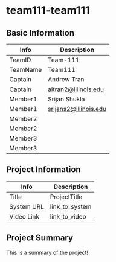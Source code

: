 # team111-team111

## Basic Information

|   Info      |        Description     |
| ----------- | ---------------------- |
| TeamID      |        Team-111        |
| TeamName    |         Team111        |
| Captain     |       Andrew Tran      |
| Captain     |  altran2@illinois.edu  |
| Member1     |     Srijan Shukla      |
| Member1     |  srijans2@illinois.edu |
| Member2     |                        |
| Member2     |                        |
| Member3     |                        |
| Member3     |                        |

## Project Information

|   Info      |        Description     |
| ----------- | ---------------------- |
|  Title      |       ProjectTitle     |
| System URL  |      link_to_system    |
| Video Link  |      link_to_video     |

## Project Summary

This is a summary of the project!
